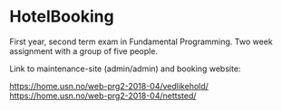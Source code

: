 # HotelBooking
First year, second term exam in Fundamental Programming.
Two week assignment with a group of five people.


Link to maintenance-site (admin/admin) and booking website:

https://home.usn.no/web-prg2-2018-04/vedlikehold/
https://home.usn.no/web-prg2-2018-04/nettsted/

